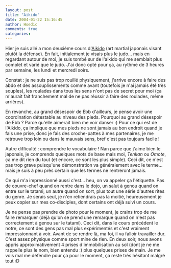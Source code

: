 ```yaml
---
layout: post
title: "Aïkido"
date: 2004-01-22 15:16:45
author: Hoedic
comments: true
categories: 
---
```



Hier je suis allé a mon deuxième cours d'[Aikido](http://www.ffab-aikido.fr/petard/index.stm) (art martial japonais visant plutôt la défense). En fait, initialement je visais plus le judo... mais en regardant autour de moi, je suis tombé sur de l'aikido qui me semblait plus complet et varié que le judo. J'ai donc opté pour ça, au rythme de 3 heures par semaine, les lundi et mercredi soirs.

Constat : je ne suis pas trop rouillé physiquement, j'arrive encore à faire des abdo et des assouplissements comme avant (toutefois je n'ai jamais été très souples), les roulades dans tous les sens n'ont pas de secret pour moi (ça m'aurait fait franchement mal de ne pas réussir à faire des roulades, même arrières).

En revanche, au grand désespoir de Ebb d'ailleurs, je pense avoir une coordination détestable au niveau des pieds. Pourquoi au grand désespoir de Ebb ? Parce qu'elle aimerait bien me voir danser :) Pour ce qui est de l'Aikido, ça implique que mes pieds ne sont jamais au bon endroit quand je fais une prise, donc je fais des croche-pattes à mes partenaires, je me retrouve trop loin ou dans le mauvais sens, bref c'est pas toujours facile !

Autre difficulté : comprendre le vocabulaire ! Nan parce que j'aime bien le japonais, je comprends quelques mots de base mais moi, *Tenkan* ou *Omote*, ça me dit rien du tout (et encore, ce sont les plus simple). Ceci dit, ce n'est pas trop grave puisqu'une démonstration va généralement avec le terme... mais je suis à peu près certain que les termes ne rentreront jamais.

Ce qui m'a impressionné aussi c'est... heu, on va appeler ça l'étiquette. Pas de couvre-chef quand on rentre dans le dojo, un salut à genou quand on entre sur le tatami, un autre quand on sort, plus tout une série d'autres rites du genre. Je serais seul, je n'en retiendrais pas la moitié, heureusement je peux copier sur mes co-disciples, dont certains ont déjà suivi un cours.

Je ne pense pas prendre de photo pour le moment, je crains trop de me faire remarquer (déjà qu'on se prend une remarque quand on n'est pas correctement à genou sur le tatami). Ceci dit, dans le cours précédent le notre, ce sont des gens pas mal plus expérimentés et c'est vraiment impressionnant à voir. Avant de se rendre là, ma foi, il va falloir travailler dur. C'est assez physique comme sport mine de rien. En deux soir, nous avons appris approximativement 4 prises d'immobilisation au sol (dont je ne me rappelle plus le nom, bien entendu :) plus quelques prises de main. Je me vois mal me défendre pour ça pour le moment, ça reste très hésitant malgré tout :D